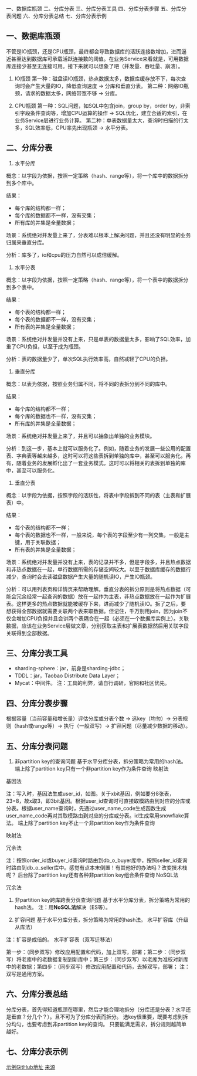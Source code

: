 
一、数据库瓶颈
二、分库分表
三、分库分表工具
四、分库分表步骤
五、分库分表问题
六、分库分表总结
七、分库分表示例

## 一、数据库瓶颈

不管是IO瓶颈，还是CPU瓶颈，最终都会导致数据库的活跃连接数增加，进而逼近甚至达到数据库可承载活跃连接数的阈值。在业务Service来看就是，可用数据库连接少甚至无连接可用。接下来就可以想象了吧（并发量、吞吐量、崩溃）。

1.  IO瓶颈
    第一种：磁盘读IO瓶颈，热点数据太多，数据库缓存放不下，每次查询时会产生大量的IO，降低查询速度 -> 分库和垂直分表。
    第二种：网络IO瓶颈，请求的数据太多，网络带宽不够 -> 分库。

2.  CPU瓶颈
    第一种：SQL问题，如SQL中包含join，group by，order by，非索引字段条件查询等，增加CPU运算的操作 -> SQL优化，建立合适的索引，在业务Service层进行业务计算。
    第二种：单表数据量太大，查询时扫描的行太多，SQL效率低，CPU率先出现瓶颈 -> 水平分表。

## 二、分库分表

1.  水平分库

概念：以字段为依据，按照一定策略（hash、range等），将一个库中的数据拆分到多个库中。

结果：

*   每个库的结构都一样；
*   每个库的数据都不一样，没有交集；
*   所有库的并集是全量数据；

场景：系统绝对并发量上来了，分表难以根本上解决问题，并且还没有明显的业务归属来垂直分库。

分析：库多了，io和cpu的压力自然可以成倍缓解。

1.  水平分表

概念：以字段为依据，按照一定策略（hash、range等），将一个表中的数据拆分到多个表中。

结果：

*   每个表的结构都一样；
*   每个表的数据都不一样，没有交集；
*   所有表的并集是全量数据；

场景：系统绝对并发量并没有上来，只是单表的数据量太多，影响了SQL效率，加重了CPU负担，以至于成为瓶颈。

分析：表的数据量少了，单次SQL执行效率高，自然减轻了CPU的负担。

1.  垂直分库

概念：以表为依据，按照业务归属不同，将不同的表拆分到不同的库中。

结果：

*   每个库的结构都不一样；
*   每个库的数据也不一样，没有交集；
*   所有库的并集是全量数据；

场景：系统绝对并发量上来了，并且可以抽象出单独的业务模块。

分析：到这一步，基本上就可以服务化了。例如，随着业务的发展一些公用的配置表、字典表等越来越多，这时可以将这些表拆到单独的库中，甚至可以服务化。再有，随着业务的发展孵化出了一套业务模式，这时可以将相关的表拆到单独的库中，甚至可以服务化。

1.  垂直分表

概念：以字段为依据，按照字段的活跃性，将表中字段拆到不同的表（主表和扩展表）中。

结果：

*   每个表的结构都不一样；
*   每个表的数据也不一样，一般来说，每个表的字段至少有一列交集，一般是主键，用于关联数据；
*   所有表的并集是全量数据；

场景：系统绝对并发量并没有上来，表的记录并不多，但是字段多，并且热点数据和非热点数据在一起，单行数据所需的存储空间较大。以至于数据库缓存的数据行减少，查询时会去读磁盘数据产生大量的随机读IO，产生IO瓶颈。

分析：可以用列表页和详情页来帮助理解。垂直分表的拆分原则是将热点数据（可能会冗余经常一起查询的数据）放在一起作为主表，非热点数据放在一起作为扩展表。这样更多的热点数据就能被缓存下来，进而减少了随机读IO。拆了之后，要想获得全部数据就需要关联两个表来取数据。但记住，千万别用join，因为join不仅会增加CPU负担并且会讲两个表耦合在一起（必须在一个数据库实例上）。关联数据，应该在业务Service层做文章，分别获取主表和扩展表数据然后用关联字段关联得到全部数据。

## 三、分库分表工具

*   sharding-sphere：jar，前身是sharding-jdbc；
*   TDDL：jar，Taobao Distribute Data Layer；
*   Mycat：中间件。
    注：工具的利弊，请自行调研，官网和社区优先。

## 四、分库分表步骤

根据容量（当前容量和增长量）评估分库或分表个数 -> 选key（均匀）-> 分表规则（hash或range等）-> 执行（一般双写）-> 扩容问题（尽量减少数据的移动）。

## 五、分库分表问题

1.  非partition key的查询问题
    基于水平分库分表，拆分策略为常用的hash法。
    端上除了partition key只有一个非partition key作为条件查询
    映射法

基因法

注：写入时，基因法生成user\_id，如图。关于xbit基因，例如要分8张表，23=8，故x取3，即3bit基因。根据user\_id查询时可直接取模路由到对应的分库或分表。根据user\_name查询时，先通过user\_name\_code生成函数生成user\_name\_code再对其取模路由到对应的分库或分表。id生成常用snowflake算法。
端上除了partition key不止一个非partition key作为条件查询

映射法

冗余法

注：按照order\_id或buyer\_id查询时路由到db\_o\_buyer库中，按照seller\_id查询时路由到db\_o\_seller库中。感觉有点本末倒置！有其他好的办法吗？改变技术栈呢？
后台除了partition key还有各种非partition key组合条件查询
NoSQL法

冗余法

1.  非partition key跨库跨表分页查询问题
    基于水平分库分表，拆分策略为常用的hash法。
    注：用**NoSQL法**解决（ES等）。

2.  扩容问题
    基于水平分库分表，拆分策略为常用的hash法。
    水平扩容库（升级从库法）

注：扩容是成倍的。
水平扩容表（双写迁移法）

第一步：（同步双写）修改应用配置和代码，加上双写，部署；第二步：（同步双写）将老库中的老数据复制到新库中；第三步：（同步双写）以老库为准校对新库中的老数据；第四步：（同步双写）修改应用配置和代码，去掉双写，部署；
注：双写是通用方案。

## 六、分库分表总结

分库分表，首先得知道瓶颈在哪里，然后才能合理地拆分（分库还是分表？水平还是垂直？分几个？）。且不可为了分库分表而拆分。
选key很重要，既要考虑到拆分均匀，也要考虑到非partition key的查询。
只要能满足需求，拆分规则越简单越好。

## 七、分库分表示例

[示例GitHub地址](https://github.com/littlecharacter4s/study-sharding)
[来源](http://cnblogs.com/littlecharacter/p/9342129.html)

